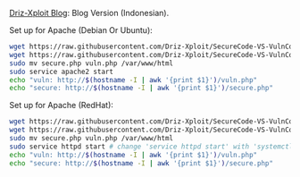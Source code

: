 [Driz-Xploit Blog](https://drizxploit.blogspot.com/2025/02/vuln-code-vs-secure-code-php-1.html): Blog Version (Indonesian).

Set up for Apache (Debian Or Ubuntu):
   ```bash
   wget https://raw.githubusercontent.com/Driz-Xploit/SecureCode-VS-VulnCode/refs/heads/main/PHP/Sanitazing_Input1/secure.php
   wget https://raw.githubusercontent.com/Driz-Xploit/SecureCode-VS-VulnCode/refs/heads/main/PHP/Sanitazing_Input1/vuln.php
   sudo mv secure.php vuln.php /var/www/html
   sudo service apache2 start
   echo "vuln: http://$(hostname -I | awk '{print $1}')/vuln.php"
   echo "secure: http://$(hostname -I | awk '{print $1}')/secure.php"
```


Set up for Apache (RedHat):
   ```bash
   wget https://raw.githubusercontent.com/Driz-Xploit/SecureCode-VS-VulnCode/refs/heads/main/PHP/Sanitazing_Input1/secure.php
   wget https://raw.githubusercontent.com/Driz-Xploit/SecureCode-VS-VulnCode/refs/heads/main/PHP/Sanitazing_Input1/vuln.php
   sudo mv secure.php vuln.php /var/www/html
   sudo service httpd start # change 'service httpd start' with 'systemctl start httpd' if it doesn't work
   echo "vuln: http://$(hostname -I | awk '{print $1}')/vuln.php"
   echo "secure: http://$(hostname -I | awk '{print $1}')/secure.php"
```
